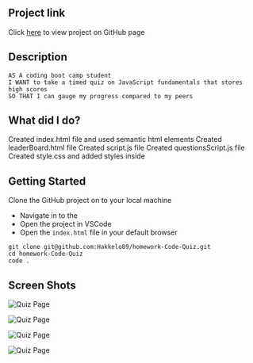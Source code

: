 ## Project link

Click [here](https://hakkelo89.github.io/homework-Code-Quiz/) to view project on GitHub page

## Description

```
AS A coding boot camp student
I WANT to take a timed quiz on JavaScript fundamentals that stores high scores
SO THAT I can gauge my progress compared to my peers
```

## What did I do?

Created index.html file and used semantic html elements
Created leaderBoard.html file
Created script.js file
Created questionsScript.js file
Created style.css and added styles inside

## Getting Started

Clone the GitHub project on to your local machine

- Navigate in to the
- Open the project in VSCode
- Open the `index.html` file in your default browser

```
git clone git@github.com:Hakkelo89/homework-Code-Quiz.git
cd homework-Code-Quiz
code .
```

## Screen Shots

![Quiz Page](./Assets/pictures/screencapture1.png"Page1")

![Quiz Page](./Assets/pictures/screencapture2.png"Page2")

![Quiz Page](./Assets/pictures/screencapture3.png"Page3")

![Quiz Page](./Assets/pictures/screencapture4.png"Page4")
